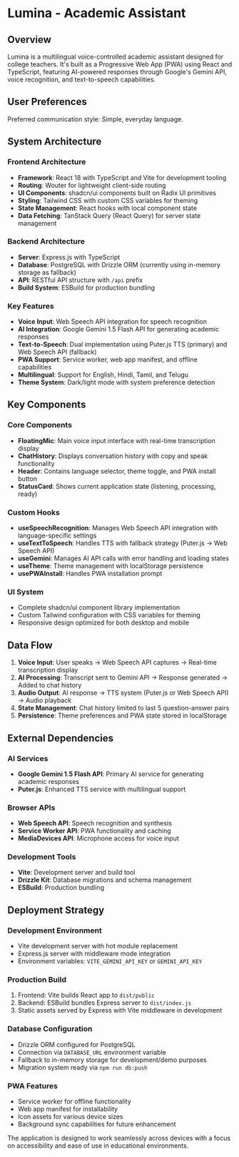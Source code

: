 # Lumina - Academic Assistant

## Overview

Lumina is a multilingual voice-controlled academic assistant designed for college teachers. It's built as a Progressive Web App (PWA) using React and TypeScript, featuring AI-powered responses through Google's Gemini API, voice recognition, and text-to-speech capabilities.

## User Preferences

Preferred communication style: Simple, everyday language.

## System Architecture

### Frontend Architecture
- **Framework**: React 18 with TypeScript and Vite for development tooling
- **Routing**: Wouter for lightweight client-side routing
- **UI Components**: shadcn/ui components built on Radix UI primitives
- **Styling**: Tailwind CSS with custom CSS variables for theming
- **State Management**: React hooks with local component state
- **Data Fetching**: TanStack Query (React Query) for server state management

### Backend Architecture
- **Server**: Express.js with TypeScript
- **Database**: PostgreSQL with Drizzle ORM (currently using in-memory storage as fallback)
- **API**: RESTful API structure with `/api` prefix
- **Build System**: ESBuild for production bundling

### Key Features
- **Voice Input**: Web Speech API integration for speech recognition
- **AI Integration**: Google Gemini 1.5 Flash API for generating academic responses
- **Text-to-Speech**: Dual implementation using Puter.js TTS (primary) and Web Speech API (fallback)
- **PWA Support**: Service worker, web app manifest, and offline capabilities
- **Multilingual**: Support for English, Hindi, Tamil, and Telugu
- **Theme System**: Dark/light mode with system preference detection

## Key Components

### Core Components
- **FloatingMic**: Main voice input interface with real-time transcription display
- **ChatHistory**: Displays conversation history with copy and speak functionality
- **Header**: Contains language selector, theme toggle, and PWA install button
- **StatusCard**: Shows current application state (listening, processing, ready)

### Custom Hooks
- **useSpeechRecognition**: Manages Web Speech API integration with language-specific settings
- **useTextToSpeech**: Handles TTS with fallback strategy (Puter.js → Web Speech API)
- **useGemini**: Manages AI API calls with error handling and loading states
- **useTheme**: Theme management with localStorage persistence
- **usePWAInstall**: Handles PWA installation prompt

### UI System
- Complete shadcn/ui component library implementation
- Custom Tailwind configuration with CSS variables for theming
- Responsive design optimized for both desktop and mobile

## Data Flow

1. **Voice Input**: User speaks → Web Speech API captures → Real-time transcription display
2. **AI Processing**: Transcript sent to Gemini API → Response generated → Added to chat history
3. **Audio Output**: AI response → TTS system (Puter.js or Web Speech API) → Audio playback
4. **State Management**: Chat history limited to last 5 question-answer pairs
5. **Persistence**: Theme preferences and PWA state stored in localStorage

## External Dependencies

### AI Services
- **Google Gemini 1.5 Flash API**: Primary AI service for generating academic responses
- **Puter.js**: Enhanced TTS service with multilingual support

### Browser APIs
- **Web Speech API**: Speech recognition and synthesis
- **Service Worker API**: PWA functionality and caching
- **MediaDevices API**: Microphone access for voice input

### Development Tools
- **Vite**: Development server and build tool
- **Drizzle Kit**: Database migrations and schema management
- **ESBuild**: Production bundling

## Deployment Strategy

### Development Environment
- Vite development server with hot module replacement
- Express.js server with middleware mode integration
- Environment variables: `VITE_GEMINI_API_KEY` or `GEMINI_API_KEY`

### Production Build
1. Frontend: Vite builds React app to `dist/public`
2. Backend: ESBuild bundles Express server to `dist/index.js`
3. Static assets served by Express with Vite middleware in development

### Database Configuration
- Drizzle ORM configured for PostgreSQL
- Connection via `DATABASE_URL` environment variable
- Fallback to in-memory storage for development/demo purposes
- Migration system ready via `npm run db:push`

### PWA Features
- Service worker for offline functionality
- Web app manifest for installability
- Icon assets for various device sizes
- Background sync capabilities for future enhancement

The application is designed to work seamlessly across devices with a focus on accessibility and ease of use in educational environments.